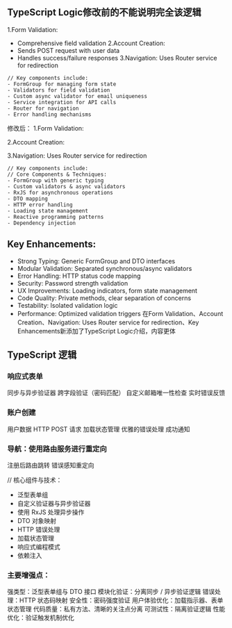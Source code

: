 ## TypeScript Logic修改前的不能说明完全该逻辑
1.Form Validation: 
- Comprehensive field validation
2.Account Creation:
- Sends POST request with user data
- Handles success/failure responses
3.Navigation: Uses Router service for redirection
```
// Key components include:
- FormGroup for managing form state
- Validators for field validation
- Custom async validator for email uniqueness
- Service integration for API calls
- Router for navigation
- Error handling mechanisms
```
修改后：
1.Form Validation: 

2.Account Creation:

3.Navigation: Uses Router service for redirection
```
// Key components include:
// Core Components & Techniques:
- FormGroup with generic typing
- Custom validators & async validators
- RxJS for asynchronous operations
- DTO mapping
- HTTP error handling
- Loading state management
- Reactive programming patterns
- Dependency injection
```
## Key Enhancements:
- Strong Typing: Generic FormGroup and DTO interfaces
- Modular Validation: Separated synchronous/async validators
- Error Handling: HTTP status code mapping
- Security: Password strength validation
- UX Improvements: Loading indicators, form state management
- Code Quality: Private methods, clear separation of concerns
- Testability: Isolated validation logic
- Performance: Optimized validation triggers
在Form Validation、Account Creation、Navigation: Uses Router service for redirection、Key Enhancements新添加了TypeScript Logic介绍，内容更体

## TypeScript 逻辑
### 响应式表单
同步与异步验证器
跨字段验证（密码匹配）
自定义邮箱唯一性检查
实时错误反馈
### 账户创建
用户数据 HTTP POST 请求
加载状态管理
优雅的错误处理
成功通知
### 导航：使用路由服务进行重定向
注册后路由跳转
错误感知重定向

// 核心组件与技术：
- 泛型表单组
- 自定义验证器与异步验证器
- 使用 RxJS 处理异步操作
- DTO 对象映射
- HTTP 错误处理
- 加载状态管理
- 响应式编程模式
- 依赖注入

### 主要增强点：
强类型：泛型表单组与 DTO 接口
模块化验证：分离同步 / 异步验证逻辑
错误处理：HTTP 状态码映射
安全性：密码强度验证
用户体验优化：加载指示器、表单状态管理
代码质量：私有方法、清晰的关注点分离
可测试性：隔离验证逻辑
性能优化：验证触发机制优化
<!-- by 林子煊 -->